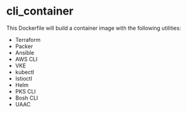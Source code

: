# cli_container
This Dockerfile will build a container image with the following utilities:

- Terraform
- Packer
- Ansible
- AWS CLI
- VKE
- kubectl
- Istioctl
- Helm
- PKS CLI
- Bosh CLI
- UAAC
